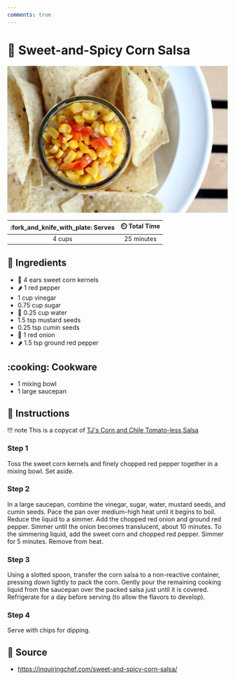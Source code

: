 ```yaml
---
comments: true
---
```

# :corn: Sweet-and-Spicy Corn Salsa

![Sweet-and-Spicy Corn Salsa](../assets/images/sweet-and-spicy-corn-salsa.jpg)

| :fork_and_knife_with_plate: Serves | :timer_clock: Total Time |
|:----------------------------------:|:-----------------------: |
| 4 cups | 25 minutes |

## :salt: Ingredients

- :corn: 4 ears sweet corn kernels
- :hot_pepper: 1 red pepper
- 1 cup vinegar
- 0.75 cup sugar
- :ice_cube: 0.25 cup water
- 1.5 tsp mustard seeds
- 0.25 tsp cumin seeds
- :onion: 1 red onion
- :hot_pepper: 1.5 tsp ground red pepper

## :cooking: Cookware

- 1 mixing bowl
- 1 large saucepan

## :pencil: Instructions

!!! note
    This is a copycat of [TJ's Corn and Chile Tomato-less Salsa][1]

### Step 1

Toss the sweet corn kernels and finely chopped red pepper together in a mixing bowl. Set aside.

### Step 2

In a large saucepan, combine the vinegar, sugar, water, mustard seeds, and cumin seeds. Pace the pan over medium-high
heat until it begins to boil. Reduce the liquid to a simmer. Add the chopped red onion and ground red pepper. Simmer
until the onion becomes translucent, about 10 minutes. To the simmering liquid, add the sweet corn and chopped red
pepper. Simmer for 5 minutes. Remove from heat.

### Step 3

Using a slotted spoon, transfer the corn salsa to a non-reactive container, pressing down lightly to pack the corn.
Gently pour the remaining cooking liquid from the saucepan over the packed salsa just until it is covered. Refrigerate
for a day before serving (to allow the flavors to develop).

### Step 4

Serve with chips for dipping.

## :link: Source

- <https://inquiringchef.com/sweet-and-spicy-corn-salsa/>

[1]: <https://www.traderjoes.com/home/products/pdp/corn-and-chile-tomato-less-salsa-079614>
